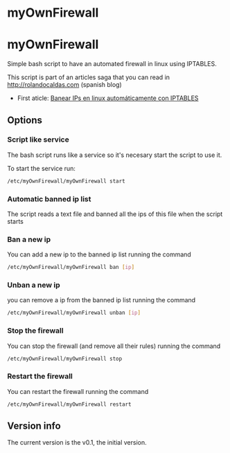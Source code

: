 myOwnFirewall
=============

# myOwnFirewall

Simple bash script to have an automated firewall in linux using IPTABLES.

This script is part of an articles saga that you can read in http://rolandocaldas.com (spanish blog)

- First aticle: [Banear IPs en linux automáticamente con IPTABLES](http://rolandocaldas.com/linux/script-para-banear-ips-en-linux-automaticamente)

## Options

### Script like service

The bash script runs like a service so it's necesary start the script to use it.

To start the service run:


```bash
/etc/myOwnFirewall/myOwnFirewall start
```

### Automatic banned ip list

The script reads a text file and banned all the ips of this file when the script starts

### Ban a new ip 

You can add a new ip to the banned ip list running the command

```bash
/etc/myOwnFirewall/myOwnFirewall ban [ip]
```

### Unban a new ip

you can remove a ip from the banned ip list running the command

```bash
/etc/myOwnFirewall/myOwnFirewall unban [ip]
```

### Stop the firewall

You can stop the firewall (and remove all their rules) running the command

```bash
/etc/myOwnFirewall/myOwnFirewall stop
```

### Restart the firewall

You can restart the firewall running the command

```bash
/etc/myOwnFirewall/myOwnFirewall restart
```

## Version info

The current version is the v0.1, the initial version.
